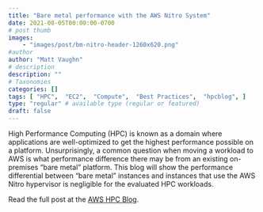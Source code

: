 ```yaml
---
title: "Bare metal performance with the AWS Nitro System"
date: 2021-08-05T00:00:00-0700
# post thumb
images:
    - "images/post/bm-nitro-header-1260x620.png"
#author
author: "Matt Vaughn"
# description
description: ""
# Taxonomies
categories: []
tags: [ "HPC",  "EC2",  "Compute",  "Best Practices",  "hpcblog", ]
type: "regular" # available type (regular or featured)
draft: false
---
```


High Performance Computing (HPC) is known as a domain where applications are well-optimized to get the highest performance possible on a platform. Unsurprisingly, a common question when moving a workload to AWS is what performance difference there may be from an existing on-premises “bare metal” platform. This blog will show the performance differential between “bare metal” instances and instances that use the AWS Nitro hypervisor is negligible for the evaluated HPC workloads.

Read the full post at the [AWS HPC Blog](https://aws.amazon.com/blogs/hpc/bare-metal-performance-with-the-aws-nitro-system/).
